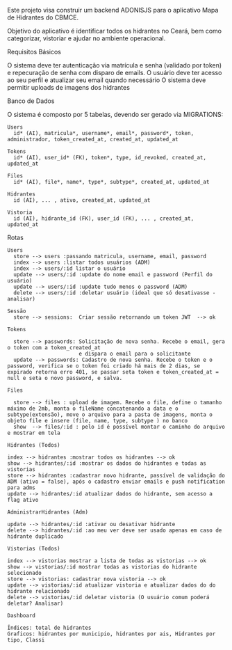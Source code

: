 Este projeto visa construir um backend ADONISJS para o aplicativo Mapa de Hidrantes do CBMCE.

Objetivo do aplicativo é identificar todos os hidrantes no Ceará, bem como categorizar, vistoriar e ajudar no ambiente operacional.

Requisitos Básicos

O sistema deve ter autenticação via matrícula e senha (validado por token) e repecuração de senha com disparo de emails.
O usuário deve ter acesso ao seu perfil e atualizar seu email quando necessário
O sistema deve permitir uploads de imagens dos hidrantes

Banco de Dados

O sistema é composto por 5 tabelas, devendo ser gerado via MIGRATIONS:

    Users
      id* (AI), matricula*, username*, email*, password*, token, administrador, token_created_at, created_at, updated_at

    Tokens
      id* (AI), user_id* (FK), token*, type, id_revoked, created_at, updated_at

    Files
      id* (AI), file*, name*, type*, subtype*, created_at, updated_at

    Hidrantes
      id (AI), ... , ativo, created_at, updated_at

    Vistoria
      id (AI), hidrante_id (FK), user_id (FK), ... , created_at, updated_at

Rotas

    Users
      store --> users :passando matricula, username, email, password
      index --> users :listar todos usuários (ADM)
      index --> users/:id listar o usuário
      update --> users/:id :update do nome email e password (Perfil do usuário)
      update --> users/:id :update tudo menos o password (ADM)
      delete --> users/:id :deletar usuário (ideal que só desativasse - analisar)
    
    Sessão
      store --> sessions:  Criar sessão retornando um token JWT  --> ok

    Tokens
      
      store --> passwords: Solicitação de nova senha. Recebe o email, gera o token com a token_created_at
                           e dispara o email para o solicitante  
      update --> passwords: Cadastro de nova senha. Recebe o token e o password, verifica se o token foi criado há mais de 2 dias, se expirado retorna erro 401, se passar seta token e token_created_at = null e seta o novo password, e salva.

    Files

      store --> files : upload de imagem. Recebe o file, define o tamanho máximo de 2mb, monta o fileName concatenando a data e o subtype(extensão), move o arquivo para a pasta de imagens, monta o objeto file e insere (file, name, type, subtype ) no banco
      show  --> files/:id : pelo id é possível montar o caminho do arquivo e mostrar em tela

    Hidrantes (Todos)

    index --> hidrantes :mostrar todos os hidrantes --> ok
    show --> hidrantes/:id :mostrar os dados do hidrantes e todas as vistorias
    store --> hidrantes :cadastrar novo hidrante, passível de validação do ADM (ativo = false), após o cadastro enviar emails e push notification para adms 
    update --> hidrantes/:id atualizar dados do hidrante, sem acesso a flag ativo
    
    AdministrarHidrantes (Adm) 

    update --> hidrantes/:id :ativar ou desativar hidrante
    delete --> hidrantes/:id :ao meu ver deve ser usado apenas em caso de hidrante duplicado 

    Vistorias (Todos)

    index --> vistorias mostrar a lista de todas as vistorias --> ok
    show --> vistorias/:id mostrar todas as vistorias do hidrante selecionado
    store --> vistorias: cadastrar nova vistoria --> ok
    update --> vistorias/:id atualizar vistoria e atualizar dados do do hidrante relacionado
    delete --> vistorias/:id deletar vistoria (O usuário comum poderá deletar? Analisar) 

    Dashboard

    Índices: total de hidrantes
    Graficos: hidrantes por municipio, hidrantes por ais, Hidrantes por tipo, Classi
